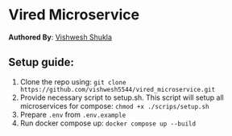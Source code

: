 # Vired Microservice
**Authored By**: [Vishwesh Shukla](https://github.com/vishwesh5544)

## Setup guide:
1. Clone the repo using: `git clone https://github.com/vishwesh5544/vired_microservice.git`
2. Provide necessary script to setup.sh. This script will setup all microservices for compose: `chmod +x ./scrips/setup.sh`
3. Prepare `.env` from `.env.example`
4. Run docker compose up: `docker compose up --build`
